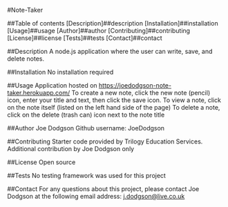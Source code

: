 #Note-Taker

##Table of contents
[Description]##description
[Installation]##installation
[Usage]##usage
[Author]##author
[Contributing]##contributing
[License]##license
[Tests]##tests
[Contact]##contact

##Description
A node.js application where the user can write, save, and delete notes.

##Installation
No installation required

##Usage
Application hosted on https://joedodgson-note-taker.herokuapp.com/
To create a new note, click the new note (pencil) icon, enter your title and text, then click the save icon.
To view a note, click on the note itself (listed on the left hand side of the page)
To delete a note, click on the delete (trash can) icon next to the note title

##Author
Joe Dodgson
Github username: JoeDodgson

##Contributing
Starter code provided by Trilogy Education Services. Additional contribution by Joe Dodgson only

##License
Open source

##Tests
No testing framework was used for this project

##Contact
For any questions about this project, please contact Joe Dodgson at the following email address:
j.dodgson@live.co.uk
